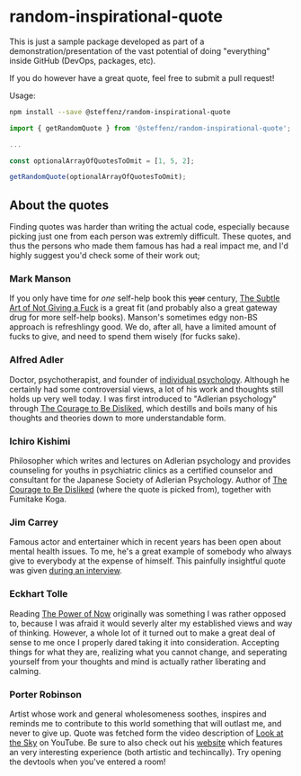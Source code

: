 # random-inspirational-quote
This is just a sample package developed as part of a demonstration/presentation of the vast potential of doing "everything" inside GitHub (DevOps, packages, etc).

If you do however have a great quote, feel free to submit a pull request! 

Usage:

```bash
npm install --save @steffenz/random-inspirational-quote
```

```js
import { getRandomQuote } from '@steffenz/random-inspirational-quote';

...

const optionalArrayOfQuotesToOmit = [1, 5, 2];

getRandomQuote(optionalArrayOfQuotesToOmit);
```

## About the quotes
Finding quotes was harder than writing the actual code, especially because picking just one from each person was extremly difficult. These quotes, and thus the persons who made them famous has had a real impact me, and I'd highly suggest you'd check some of their work out;

### Mark Manson
If you only have time for *one* self-help book this ~~year~~ century, [The Subtle Art of Not Giving a Fuck](https://www.amazon.com/Subtle-Art-Not-Giving-Counterintuitive/dp/0062457713) is a great fit (and probably also a great gateway drug for more self-help books). Manson's sometimes edgy non-BS approach is refreshlingy good. We do, after all, have a limited amount of fucks to give, and need to spend them wisely (for fucks sake).

### Alfred Adler
Doctor, psychotherapist, and founder of [individual psychology](https://en.wikipedia.org/wiki/Individual_psychology). Although he certainly had some controversial views, a lot of his work and thoughts still holds up very well today. I was first introduced to "Adlerian psychology" through [The Courage to Be Disliked](https://www.amazon.com/Courage-Be-Disliked-Phenomenon-Happiness/dp/1501197274), which destills and boils many of his thoughts and theories down to more understandable form.

### Ichiro Kishimi
Philosopher which writes and lectures on Adlerian psychology and provides counseling for youths in psychiatric clinics as a certified counselor and consultant for the Japanese Society of Adlerian Psychology. Author of [The Courage to Be Disliked](https://www.amazon.com/Courage-Be-Disliked-Phenomenon-Happiness/dp/1501197274) (where the quote is picked from), together with Fumitake Koga.

### Jim Carrey
Famous actor and entertainer which in recent years has been open about mental health issues. To me, he's a great example of somebody who always give to everybody at the expense of himself. This painfully insightful quote was given [during an interview](https://www.youtube.com/watch?v=ZIqria9jU9A).

### Eckhart Tolle
Reading [The Power of Now](https://www.amazon.com/Power-Now-Guide-Spiritual-Enlightenment/dp/1577314808/) originally was something I was rather opposed to, because I was afraid it would severly alter my established views and way of thinking. However, a whole lot of it turned out to make a great deal of sense to me once I properly dared taking it into consideration. Accepting things for what they are, realizing what you cannot change, and seperating yourself from your thoughts and mind is actually rather liberating and calming. 

### Porter Robinson
Artist whose work and general wholesomeness soothes, inspires and reminds me to contribute to this world something that will outlast me, and never to give up. Quote was fetched form the video description of [Look at the Sky](https://www.youtube.com/watch?v=TJBh_hj6DzE) on YouTube. Be sure to also check out his [website](https://porterrobinson.com/) which features an very interesting experience (both artistic and techincally). Try opening the devtools when you've entered a room!
